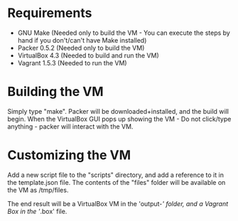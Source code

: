 Requirements
============

* GNU Make (Needed only to build the VM - You can execute the steps by hand if you don't/can't have Make installed)
* Packer 0.5.2 (Needed only to build the VM)
* VirtualBox 4.3 (Needed to build and run the VM)
* Vagrant 1.5.3 (Needed to run the VM)

Building the VM
===============

Simply type "make". Packer will be downloaded+installed, and the build will begin. When the VirtualBox GUI pops up showing the VM - Do not click/type anything - packer will interact with the VM.

Customizing the VM
==================

Add a new script file to the "scripts" directory, and add a reference to it in the template.json file. The contents of the "files" folder will be available on the VM as /tmp/files.

The end result will be a VirtualBox VM in the 'output-*' folder, and a Vagrant Box in the '*.box' file.